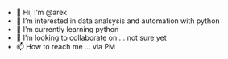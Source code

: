 - 👋 Hi, I’m @arek
- 👀 I’m interested in data analsysis and automation with python
- 🌱 I’m currently learning python
- 💞️ I’m looking to collaborate on ... not sure yet
- 📫 How to reach me ... via PM

<!---
apodzors/apodzors is a ✨ special ✨ repository because its `README.md` (this file) appears on your GitHub profile.
You can click the Preview link to take a look at your changes.
--->
